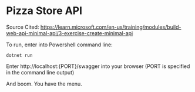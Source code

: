 
# Pizza Store API

Source Cited: https://learn.microsoft.com/en-us/training/modules/build-web-api-minimal-api/3-exercise-create-minimal-api

To run, enter into Powershell command line:

`dotnet run`

Enter http://localhost:{PORT}/swagger into your browser (PORT is specified in the command line output)

And boom. You have the menu.

